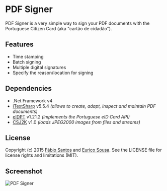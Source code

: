 # PDF Signer
PDF Signer is a very simple way to sign your PDF documents with the Portuguese Citizen Card (aka "cartão de cidadão").


## Features
* Time stamping
* Batch signing
* Multiple digital signatures
* Specify the reason/location for signing


## Dependencies
* .Net Framework v4
* [iTextSharp](http://sourceforge.net/projects/itextsharp/) v5.5.4 *(allows to create, adapt, inspect and maintain PDF documents)*
* [eIDPT](http://cartaodecidadao.codeplex.com) v1.21.2 *(implements the Portuguese eID Card API)*
* [CSJ2K](http://csj2k.codeplex.com) v1.0 *(loads JPEG2000 images from files and streams)*


## License
Copyright (c) 2015 [Fábio Santos](http://www.fabiosantos.pt) and [Eurico Sousa](https://github.com/ejm3). See the LICENSE
file for license rights and limitations (MIT).


## Screenshot
![PDF Signer](https://github.com/ffsantos92/pdf-signer/raw/master/screenshot.png)
